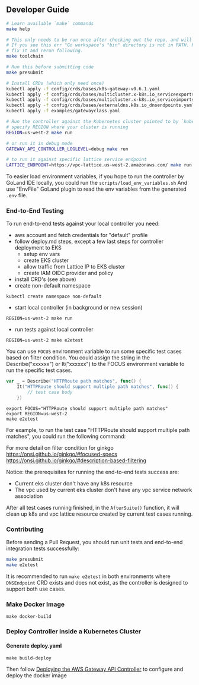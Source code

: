 ## Developer Guide

```bash
# Learn available `make` commands
make help

# This only needs to be run once after checking out the repo, and will install tools/codegen required for development
# If you see this err "Go workspace's "bin" directory is not in PATH. Run 'export PATH="$PATH:${GOPATH:-$HOME/go}/bin"'."
# fix it and rerun following.
make toolchain

# Run this before submitting code
make presubmit

# Install CRDs (which only need once)
kubectl apply -f config/crds/bases/k8s-gateway-v0.6.1.yaml
kubectl apply -f config/crds/bases/multicluster.x-k8s.io_serviceexports.yaml
kubectl apply -f config/crds/bases/multicluster.x-k8s.io_serviceimports.yaml
kubectl apply -f config/crds/bases/externaldns.k8s.io_dnsendpoints.yaml
kubectl apply -f examples/gatewayclass.yaml

# Run the controller against the Kubernetes cluster pointed to by `kubectl config current-context`
# specify REGION where your cluster is running
REGION=us-west-2 make run

# or run it in debug mode
GATEWAY_API_CONTROLLER_LOGLEVEL=debug make run

# to run it against specific lattice service endpoint
LATTICE_ENDPOINT=https://vpc-lattice.us-west-2.amazonaws.com/ make run
```

To easier load environment variables, if you hope to run the controller by GoLand IDE locally, you could run the `scripts/load_env_variables.sh`
And use "EnvFile" GoLand plugin to read the env variables from the generated `.env` file.

### End-to-End Testing

To run end-to-end tests against your local controller you need:
- aws account and fetch credentials for "default" profile
- follow deploy.md steps, except a few last steps for controller deployment to EKS
  - setup env vars
  - create EKS cluster
  - allow traffic from Lattice IP to EKS cluster
  - create IAM OIDC provider and policy
- install CRD's (see above)
- create non-default namespace
```
kubectl create namespace non-default
```
- start local controller (in background or new session)
```
REGION=us-west-2 make run
```
- run tests against local controller
```
REGION=us-west-2 make e2etest
```

You can use `FOCUS` environment variable to run some specific test cases based on filter condition.
You could assign the string in the Describe("xxxxxx") or It("xxxxxx") to the FOCUS environment variable to run the specific test cases.
```go
var _ = Describe("HTTPRoute path matches", func() {
	It("HTTPRoute should support multiple path matches", func() {
        // test case body
    })
```

```
export FOCUS="HTTPRoute should support multiple path matches"
export REGION=us-west-2
make e2etest
```

For example, to run the test case "HTTPRoute should support multiple path matches", you could run the following command:

For more detail on filter condition for ginkgo
https://onsi.github.io/ginkgo/#focused-specs
https://onsi.github.io/ginkgo/#description-based-filtering

Notice: the prerequisites for running the end-to-end tests success are:
- Current eks cluster don't have any k8s resource
- The vpc used by current eks cluster don't have any vpc service network association

After all test cases running finished, in the `AfterSuite()` function, it will clean up k8s and vpc lattice resource created by current test cases running.


### Contributing

Before sending a Pull Request, you should run unit tests and end-to-end integration tests successfully:
```sh
make presubmit
make e2etest
```

It is recommended to run `make e2etest` in both environments where `DNSEndpoint` CRD exists and does not exist,
as the controller is designed to support both use cases.

### Make Docker Image

```
make docker-build
```

### Deploy Controller inside a Kubernetes Cluster

#### Generate deploy.yaml

```
make build-deploy
```
Then follow [Deploying the AWS Gateway API Controller](https://github.com/aws/aws-application-networking-k8s/blob/main/docs/deploy.md) to configure and deploy the docker image
